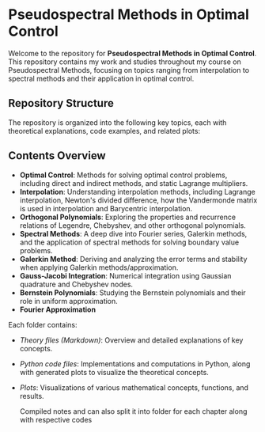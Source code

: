 # Pseudospectral Methods in Optimal Control

Welcome to the repository for **Pseudospectral Methods in Optimal Control**. This repository contains my work and studies throughout my course on Pseudospectral Methods, focusing on topics ranging from interpolation to spectral methods and their application in optimal control.

## Repository Structure

The repository is organized into the following key topics, each with theoretical explanations, code examples, and related plots:


## Contents Overview

- **Optimal Control**: Methods for solving optimal control problems, including direct and indirect methods, and static Lagrange multipliers.
- **Interpolation**: Understanding interpolation methods, including Lagrange interpolation, Newton's divided difference, how the Vandermonde matrix is used in interpolation and Barycentric interpolation.   
- **Orthogonal Polynomials**: Exploring the properties and recurrence relations of Legendre, Chebyshev, and other orthogonal polynomials.
- **Spectral Methods**: A deep dive into Fourier series, Galerkin methods, and the application of spectral methods for solving boundary value problems.
- **Galerkin Method**: Deriving and analyzing the error terms and stability when applying Galerkin methods/approximation.
- **Gauss-Jacobi Integration**: Numerical integration using Gaussian quadrature and Chebyshev nodes.
- **Bernstein Polynomials**: Studying the Bernstein polynomials and their role in uniform approximation.
- **Fourier Approximation**

Each folder contains:
- *Theory files (Markdown)*: Overview and detailed explanations of key concepts.
- *Python code files*: Implementations and computations in Python, along with generated plots to visualize the theoretical concepts.
- *Plots*: Visualizations of various mathematical concepts, functions, and results.

  Compiled notes and can also split it into folder for each chapter along with respective codes
